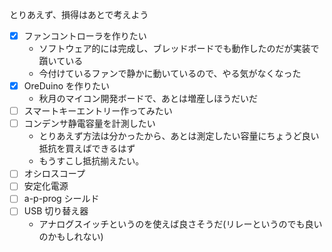 とりあえず、損得はあとで考えよう

+ [x] ファンコントローラを作りたい
  + ソフトウェア的には完成し、ブレッドボードでも動作したのだが実装で躓いている
  + 今付けているファンで静かに動いているので、やる気がなくなった
+ [x] OreDuino を作りたい
  + 秋月のマイコン開発ボードで、あとは増産しほうだいだ
+ [ ] スマートキーエントリー作ってみたい
+ [ ] コンデンサ静電容量を計測したい
  + とりあえず方法は分かったから、あとは測定したい容量にちょうど良い抵抗を買えばできるはず
  + もうすこし抵抗揃えたい。
+ [ ] オシロスコープ
+ [ ] 安定化電源
+ [ ] a-p-prog シールド
+ [ ] USB 切り替え器
  + アナログスイッチというのを使えば良さそうだ(リレーというのでも良いのかもしれない)
